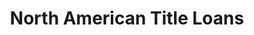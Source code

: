 ---
title: "North American Title Loans"
url: /greenville/north-american-title-loans/
shop: pawnbroker
---